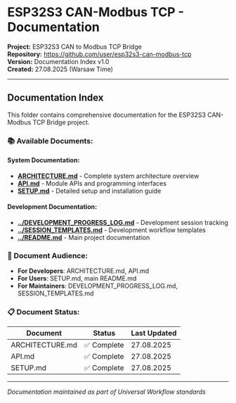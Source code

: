 # ESP32S3 CAN-Modbus TCP - Documentation

**Project:** ESP32S3 CAN to Modbus TCP Bridge  
**Repository:** https://github.com/user/esp32s3-can-modbus-tcp  
**Version:** Documentation Index v1.0  
**Created:** 27.08.2025 (Warsaw Time)

---

## Documentation Index

This folder contains comprehensive documentation for the ESP32S3 CAN-Modbus TCP Bridge project.

### 📚 Available Documents:

#### System Documentation:
- **[ARCHITECTURE.md](ARCHITECTURE.md)** - Complete system architecture overview
- **[API.md](API.md)** - Module APIs and programming interfaces
- **[SETUP.md](SETUP.md)** - Detailed setup and installation guide

#### Development Documentation:
- **[../DEVELOPMENT_PROGRESS_LOG.md](../DEVELOPMENT_PROGRESS_LOG.md)** - Development session tracking
- **[../SESSION_TEMPLATES.md](../SESSION_TEMPLATES.md)** - Development workflow templates
- **[../README.md](../README.md)** - Main project documentation

### 🎯 Document Audience:

- **For Developers**: ARCHITECTURE.md, API.md
- **For Users**: SETUP.md, main README.md
- **For Maintainers**: DEVELOPMENT_PROGRESS_LOG.md, SESSION_TEMPLATES.md

### 📋 Document Status:

| Document | Status | Last Updated |
|----------|--------|--------------|
| ARCHITECTURE.md | ✅ Complete | 27.08.2025 |
| API.md | ✅ Complete | 27.08.2025 |
| SETUP.md | ✅ Complete | 27.08.2025 |

---

*Documentation maintained as part of Universal Workflow standards*